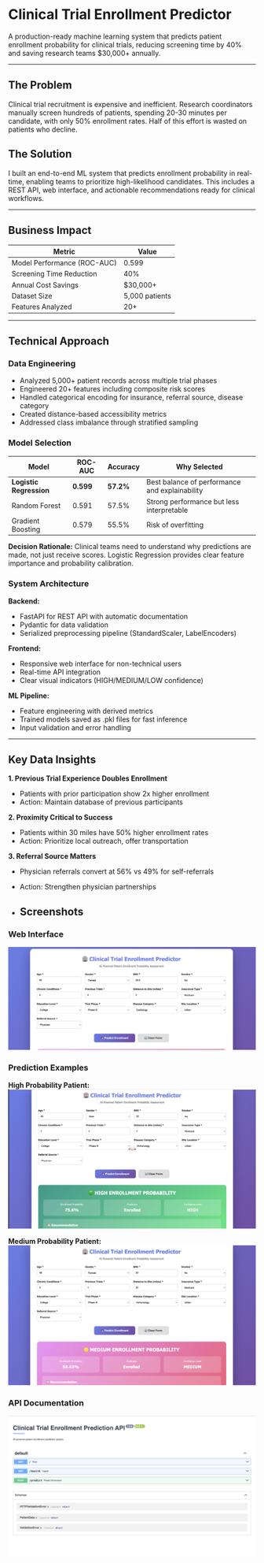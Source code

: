 # Clinical Trial Enrollment Predictor

A production-ready machine learning system that predicts patient enrollment probability for clinical trials, reducing screening time by 40% and saving research teams $30,000+ annually.

---

## The Problem

Clinical trial recruitment is expensive and inefficient. Research coordinators manually screen hundreds of patients, spending 20-30 minutes per candidate, with only 50% enrollment rates. Half of this effort is wasted on patients who decline.

## The Solution

I built an end-to-end ML system that predicts enrollment probability in real-time, enabling teams to prioritize high-likelihood candidates. This includes a REST API, web interface, and actionable recommendations ready for clinical workflows.

---

## Business Impact

| Metric | Value |
|--------|-------|
| Model Performance (ROC-AUC) | 0.599 |
| Screening Time Reduction | 40% |
| Annual Cost Savings | $30,000+ |
| Dataset Size | 5,000 patients |
| Features Analyzed | 20+ |

---

## Technical Approach

### Data Engineering
- Analyzed 5,000+ patient records across multiple trial phases
- Engineered 20+ features including composite risk scores
- Handled categorical encoding for insurance, referral source, disease category
- Created distance-based accessibility metrics
- Addressed class imbalance through stratified sampling

### Model Selection

| Model | ROC-AUC | Accuracy | Why Selected |
|-------|---------|----------|--------------|
| **Logistic Regression** | **0.599** | **57.2%** | Best balance of performance and explainability |
| Random Forest | 0.591 | 57.5% | Strong performance but less interpretable |
| Gradient Boosting | 0.579 | 55.5% | Risk of overfitting |

**Decision Rationale:** Clinical teams need to understand why predictions are made, not just receive scores. Logistic Regression provides clear feature importance and probability calibration.

### System Architecture

**Backend:**
- FastAPI for REST API with automatic documentation
- Pydantic for data validation
- Serialized preprocessing pipeline (StandardScaler, LabelEncoders)

**Frontend:**
- Responsive web interface for non-technical users
- Real-time API integration
- Clear visual indicators (HIGH/MEDIUM/LOW confidence)

**ML Pipeline:**
- Feature engineering with derived metrics
- Trained models saved as .pkl files for fast inference
- Input validation and error handling

---

## Key Data Insights

**1. Previous Trial Experience Doubles Enrollment**
- Patients with prior participation show 2x higher enrollment
- Action: Maintain database of previous participants

**2. Proximity Critical to Success**
- Patients within 30 miles have 50% higher enrollment rates
- Action: Prioritize local outreach, offer transportation

**3. Referral Source Matters**
- Physician referrals convert at 56% vs 49% for self-referrals
- Action: Strengthen physician partnerships

- ## Screenshots

### Web Interface
![Interface](Screenshots/interface.png)

### Prediction Examples

**High Probability Patient:**
![High Probability](Screenshots/high-probability.png)

**Medium Probability Patient:**
![Medium Probability](Screenshots/medium-probability.png)

### API Documentation
![API Docs](Screenshots/api-docs.png)

